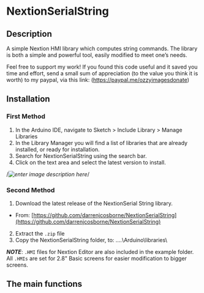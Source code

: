 # NextionSerialString

## Description
A simple Nextion HMI library which computes string commands. The library is both a simple and powerful tool, easily modified to meet one’s needs.

Feel free to support my work! If you found this code useful and it saved you time and effort, send a small sum of appreciation (to the value you think it is worth)
to my paypal, via this link: (https://paypal.me/ozzyimagesdonate)

## Installation

### First Method
1.  In the Arduino IDE, navigate to Sketch > Include Library > Manage Libraries
2.  In the Library Manager you will find a list of libraries that are already installed, or ready for installation.
3.  Search for NextionSerialString using the search bar.
4.  Click on the text area and select the latest version to install.

/*![enter image description here](./extras/media/EasyNextionLibrary_Arduino_Library_Manager.png)*/

### Second Method
1. Download the latest release of the NextionSerial String library.
- From: [https://github.com/darrenjcosborne/NextionSerialString](https://github.com/darrenjcosborne/NextionSerialString)
2. Extract the `.zip` file 
3. Copy the NextionSerialString folder, to: ....\Arduino\libraries\

***NOTE***: `.HMI` files for Nextion Editor are also included in the example folder.
All `.HMIs` are set for 2.8" Basic screens for easier modification to bigger screens.

## The main functions
